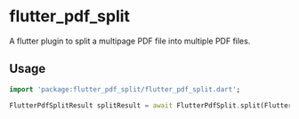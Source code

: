 # flutter_pdf_split

A flutter plugin to split a multipage PDF file into multiple PDF files.

## Usage

```dart
import 'package:flutter_pdf_split/flutter_pdf_split.dart';

FlutterPdfSplitResult splitResult = await FlutterPdfSplit.split(FlutterPdfSplitArgs(filePath, _outDirectory));
```

